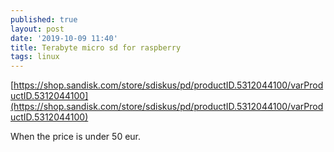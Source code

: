 ```yaml
---
published: true
layout: post
date: '2019-10-09 11:40'
title: Terabyte micro sd for raspberry
tags: linux 
---
```

[https://shop.sandisk.com/store/sdiskus/pd/productID.5312044100/varProductID.5312044100](https://shop.sandisk.com/store/sdiskus/pd/productID.5312044100/varProductID.5312044100)

When the price is under 50 eur.
